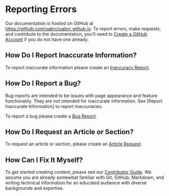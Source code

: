 # Reporting Errors

Our documentation is hosted on GitHub at <https://github.com/uabrc/uabrc.github.io>. To report errors, make requests, and contribute to the documentation, you'll need to [Create a GitHub Account](https://github.com/join) if you do not have one already.

## How Do I Report Inaccurate Information?

To report inaccurate information please create an [Inaccuracy Report](https://github.com/uabrc/uabrc.github.io/issues/new?assignees=&labels=fix%3A+inaccuracy&template=inaccuracy_report.yml).

## How Do I Report a Bug?

Bug reports are intended to be issues with page appearance and feature functionality. They are _not_ intended for inaccurate information. See [Report Inaccurate Information] to report inaccuracies.

To report a bug please create a [Bug Report](https://github.com/uabrc/uabrc.github.io/issues/new?assignees=&labels=fix%3A+bug&template=bug_report.yml).

## How Do I Request an Article or Section?

To request an article or section, please create an [Article Request](https://github.com/uabrc/uabrc.github.io/issues/new?assignees=&labels=req%3A+article&template=article_request.yml).

## How Can I Fix It Myself?

To get started creating content, please see our [Contributor Guide](contributor_guide.md). We assume you are already somewhat familiar with Git, GitHub, Markdown, and writing technical information for an educated audience with diverse backgrounds and expertise.
